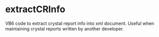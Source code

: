 # extractCRInfo
VB6 code to extract crystal report info into xml document.  Useful when maintaining crystal reports written by another developer.

